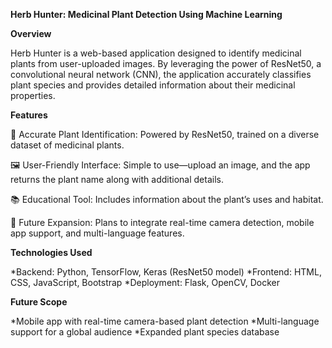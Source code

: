 **Herb Hunter: Medicinal Plant Detection Using Machine Learning**


__Overview__

Herb Hunter is a web-based application designed to identify medicinal plants from user-uploaded images. By leveraging the power of ResNet50, a convolutional neural network (CNN), the application accurately classifies plant species and provides detailed information about their medicinal properties.


__Features__

🌿 Accurate Plant Identification: Powered by ResNet50, trained on a diverse dataset of medicinal plants.

🖼️ User-Friendly Interface: Simple to use—upload an image, and the app returns the plant name along with additional details.

📚 Educational Tool: Includes information about the plant’s uses and habitat.

📱 Future Expansion: Plans to integrate real-time camera detection, mobile app support, and multi-language features.


**Technologies Used**

*Backend: Python, TensorFlow, Keras (ResNet50 model)
*Frontend: HTML, CSS, JavaScript, Bootstrap
*Deployment: Flask, OpenCV, Docker


**Future Scope**

*Mobile app with real-time camera-based plant detection
*Multi-language support for a global audience
*Expanded plant species database

